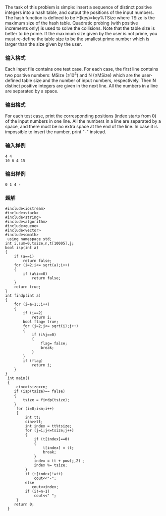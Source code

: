 The task of this problem is simple: insert a sequence of distinct positive integers into a hash table, and output the positions of the input numbers. The hash function is defined to be H(key)=key%TSize where TSize is the maximum size of the hash table. Quadratic probing (with positive increments only) is used to solve the collisions.
Note that the table size is better to be prime. If the maximum size given by the user is not prime, you must re-define the table size to be the smallest prime number which is larger than the size given by the user.
### 输入格式
Each input file contains one test case. For each case, the first line contains two positive numbers: MSize (≤10<sup>4</sup>) and N (≤MSize) which are the user-defined table size and the number of input numbers, respectively. Then N distinct positive integers are given in the next line. All the numbers in a line are separated by a space.
### 输出格式
For each test case, print the corresponding positions (index starts from 0) of the input numbers in one line. All the numbers in a line are separated by a space, and there must be no extra space at the end of the line. In case it is impossible to insert the number, print "-" instead.
### 输入样例
```
4 4
10 6 4 15
```
### 输出样例
```
0 1 4 -
```

### 题解
```
#include<iostream>
#include<stack>
#include<string>
#include<algorithm>
#include<queue>
#include<vector>
#include<cmath>
 using namespace std;
int i,sum=0,tsize,n,t[10005],j;
bool isp(int a)
{
    if (a==1)
        return false;
    for (i=2;i<= sqrt(a);i++)
    {
        if (a%i==0)
            return false;
    }
    return true;
}
int findp(int a)
{
    for (i=a+1;;i++)
    {
        if (i==2)
            return i;
        bool flag= true;
        for (j=2;j<= sqrt(i);j++)
        {
            if (i%j==0)
            {
                flag= false;
                break;
            }
        }
        if (flag)
            return i;
    }
}
 int main()
 {
     cin>>tsize>>n;
    if (isp(tsize)== false)
    {
        tsize = findp(tsize);
    }
     for (i=0;i<n;i++)
     {
         int tt;
         cin>>tt;
         int index = tt%tsize;
         for (j=1;j<=tsize;j++)
         {
             if (t[index]==0)
             {
                 t[index] = tt;
                 break;
             }
             index = tt + pow(j,2) ;
             index %= tsize;
         }
         if (t[index]!=tt)
             cout<<"-";
         else
            cout<<index;
         if (i!=n-1)
             cout<<" ";
     }
    return 0;
 }
```
